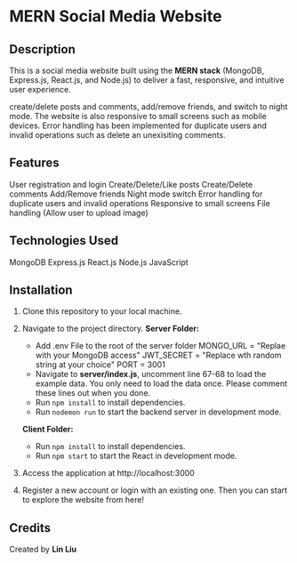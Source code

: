 # MERN Social Media Website

## Description

This is a social media website built using the **MERN stack** (MongoDB, Express.js, React.js, and Node.js) to deliver a fast, responsive, and intuitive user experience.

create/delete posts and comments, add/remove friends, and switch to night mode. The website is also responsive to small screens such as mobile devices. Error handling has been implemented for duplicate users and invalid operations such as delete an unexisiting comments.

## Features

User registration and login
Create/Delete/Like posts
Create/Delete comments
Add/Remove friends
Night mode switch
Error handling for duplicate users and invalid operations
Responsive to small screens
File handling (Allow user to upload image)

## Technologies Used

MongoDB
Express.js
React.js
Node.js
JavaScript

## Installation

1. Clone this repository to your local machine.
2. Navigate to the project directory.
   **Server Folder:**

   - Add .env File to the root of the server folder
     MONGO_URL = "Replae with your MongoDB access"
     JWT_SECRET = "Replace wth random string at your choice"
     PORT = 3001
   - Navigate to **server/index.js**, uncomment line 67-68 to load the example data.
     You only need to load the data once. Please comment these lines out when you done.
   - Run `npm install` to install dependencies.
   - Run `nodemon run` to start the backend server in development mode.

   **Client Folder:**

   - Run `npm install` to install dependencies.
   - Run `npm start` to start the React in development mode.

3. Access the application at http://localhost:3000

4. Register a new account or login with an existing one.
   Then you can start to explore the website from here!

## Credits

Created by **Lin Liu**
